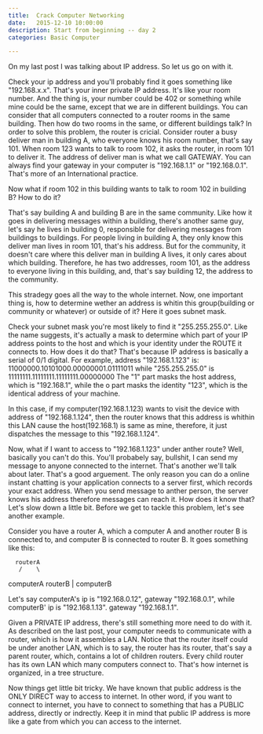 ```yaml
---
title:  Crack Computer Networking
date:   2015-12-10 10:00:00
description: Start from beginning -- day 2
categories: Basic Computer

---
```


On my last post I was talking about IP address. So let us go on with it.

Check your ip address and you'll probably find it goes something like "192.168.x.x". That's your inner private IP address. It's like your room number. And the thing is, your number could be 402 or something while mine could be the same, except that we are in different buildings. You can consider that all computers connected to a router rooms in the same building. Then how do two rooms in the same, or different buildings talk? In order to solve this problem, the router is cricial. Consider router a busy deliver man in building A, who everyone knows his room number, that's say 101. When room 123 wants to talk to room 102, it asks the router, in room 101 to deliver it. The address of deliver man is what we call GATEWAY. You can always find your gateway in your computer is "192.168.1.1" or "192.168.0.1". That's more of an International practice.  

Now what if room 102 in this building wants to talk to room 102 in building B? How to do it?

That's say building A and building B are in the same community. Like how it goes in delivering messages within a building, there's another same guy, let's say he lives in building 0, responsible for delivering messages from buildings to buildings. For people living in building A, they only know this deliver man lives in room 101, that's his address. But for the community, it doesn't care where this deliver man in building A lives, it only cares about which building. Therefore, he has two addresses, room 101, as the address to everyone living in this building, and, that's say building 12, the address to the community.   

This stradegy goes all the way to the whole internet. Now, one important thing is, how to determine wether an address is whitin this group(building or community or whatever) or outside of it? Here it goes subnet mask.

Check your subnet mask you're most likely to  find it "255.255.255.0". Like the name suggests, it's actually a mask to determine which part of your IP address points to the host and which is your identity under the ROUTE it connects to. How does it do that? That's because IP address is basically a serial of 0/1 digital. For example, address "192.168.1.123" is:
11000000.10101000.00000001.01111011
while "255.255.255.0" is
11111111.11111111.11111111.00000000 
The "1" part masks the host address, which is "192.168.1", while the o part masks the identity "123", which is the identical address of your machine.

In this case, if my computer(192.168.1.123) wants to visit the device with address of "192.168.1.124", then the router knows that this address is whithin this LAN cause the host(192.168.1) is  same as mine, therefore, it just dispatches the message to this "192.168.1.124". 

Now, what if I want to access to "192.168.1.123" under anther route? Well, basically you can't do this. You'll probabely say, bullshit, I can send my message to anyone connected to the internet. That's another we'll talk about later. That's a good arguement. The only reason you can do a online instant chatting is your application connects to a server first, which records your exact address. When you send message to anther person, the server knows his address therefore messages can reach it. How does it know that? Let's slow down a little bit. Before we get to tackle this problem, let's see another example.   

Consider you have a router A, which a computer A and another router B is connected to, and computer B is connected to router B. It goes something like this:

      routerA
       /    \
computerA  routerB
              |
           computerB

Let's say computerA's ip is "192.168.0.12", gateway "192.168.0.1", while computerB' ip is "192.168.1.13". gateway "192.168.1.1". 


Given a PRIVATE IP address, there's still something more need to do with it. As described on the last post, your computer needs to communicate with a router, which is how it assembles a LAN. Notice that the router itself could be under another LAN, which is to say, the router has its router, that's say a parent router, which, contains a lot of children routers. Every child router has its own LAN which many computers connect to. That's how internet is organized, in a tree structure.  

Now things get little bit tricky. We have known that public address is the ONLY DIRECT way to access to internet. In other word, if you want to connect to internet, you have to connect to something that has a PUBLIC address, directly or indrectly. Keep it in mind that public IP address is more like a gate from which you can access to the internet. 

